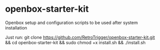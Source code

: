 openbox-starter-kit
===================

Openbox setup and configuration scripts to be used after system installation

Just run:
git clone https://github.com/RetroTrigger/openbox-starter-kit.git && cd openbox-starter-kit && sudo chmod +x install.sh && ./install.sh

